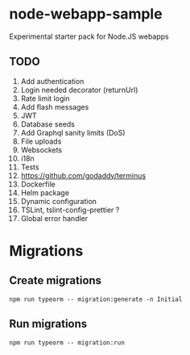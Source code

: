 # node-webapp-sample
Experimental starter pack for Node.JS webapps

## TODO
1. Add authentication
1. Login needed decorator (returnUrl)
1. Rate limit login
1. Add flash messages
1. JWT
1. Database seeds
1. Add Graphql sanity limits (DoS)
1. File uploads
1. Websockets
1. i18n
1. Tests
1. https://github.com/godaddy/terminus
1. Dockerfile
1. Helm package
1. Dynamic configuration
1. TSLint, tslint-config-prettier ?
1. Global error handler

# Migrations
## Create migrations

    npm run typeorm -- migration:generate -n Initial

## Run migrations

    npm run typeorm -- migration:run
